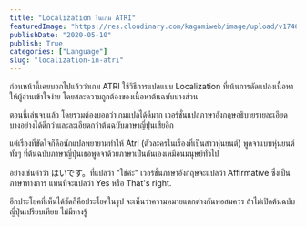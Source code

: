 ```yaml
---
title: "Localization ในเกม ATRI"
featuredImage: "https://res.cloudinary.com/kagamiweb/image/upload/v1746804800/blog.coregamehd.com/localization-in-atri.jpg"
publishDate: "2020-05-10"
publish: True
categories: ["Language"]
slug: "localization-in-atri"
---
```



ก่อนหน้านี้เคยบอกไปแล้วว่าเกม ATRI ใช้วิธีการแปลแบบ Localization ที่เน้นการดัดแปลงเนื้อหาให้ผู้อ่านเข้าใจง่าย โดยสละความถูกต้องของเนื้อหาต้นฉบับบางส่วน

ตอนนี้เล่นจบแล้ว โดยรวมต้องบอกว่าเกมแปลได้ดีมาก เวอร์ชั่นแปลภาษาอังกฤษอธิบายรายละเอียดบางอย่างได้ดีกว่าและละเอียดกว่าต้นฉบับภาษาญี่ปุ่นเสียอีก

แต่เรื่องที่ขัดใจก็คือนักแปลพยายามทำให้ Atri (ตัวละครในเรื่องที่เป็นสาวหุ่นยนต์) พูดจาแบบหุ่นยนต์ ทั้งๆ ที่ต้นฉบับภาษาญี่ปุ่นเธอพูดจาด้วยภาษาเป็นกันเองเหมือนมนุษย์ทั่วไป

อย่างเช่นคำว่า はいです。ที่แปลว่า "ใช่ค่ะ" เวอร์ชั่นภาษาอังกฤษจะแปลว่า Affirmative ซึ่งเป็นภาษาทางการ แทนที่จะแปลว่า Yes หรือ That's right. 

อีกประโยคที่เห็นได้ชัดก็คือประโยคในรูป จะเห็นว่าความหมายแตกต่างกันพอสมควร ถ้าไม่เปิดต้นฉบับญี่ปุ่นเปรียบเทียบ ไม่มีทางรู้
